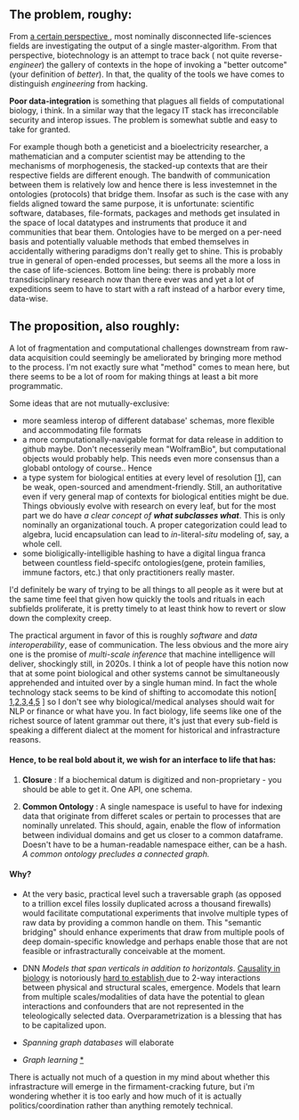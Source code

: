 ## The problem, roughy: 


From [  a certain perspective  ](https://eplex.cs.ucf.edu/papers/lehman_alife08.pdf), most nominally disconnected life-sciences fields are investigating the output of a single master-algorithm. From that perspective, biotechnology is an attempt to trace back ( not quite reverse-*engineer*) the gallery of contexts in the hope of invoking a "better outcome" (your definition of *better*). In that, the quality of the tools we have comes to distinguish *engineering* from hacking. 

 __Poor data-integration__ is something that plagues all fields of computational biology, i think. In a similar way that the legacy IT stack has irreconcilable security and interop issues. The problem is somewhat subtle and easy to take for granted.
 
 For example though both a geneticist and a bioelectricity researcher, a mathematician and a computer scientist  may be attending to the mechanisms of morphogenesis, the stacked-up contexts that are their respective fields are different enough. The bandwith of communication between them is relatively low and hence there is less investemnet in the ontologies (protocols) that bridge them. Insofar as such is the case with any fields aligned toward the same purpose, it is unfortunate: scientific software, databases, file-formats, packages and methods get insulated in the space of local datatypes and instruments that produce it and communities that bear them. Ontologies have to be merged on a per-need basis and potentially valuable methods that embed themselves in accidentally withering paradigms don't really get to shine. This is probably true in general of open-ended processes, but seems all the more a loss in the case of life-sciences. Bottom line being: there is probably more transdisciplinary research now than there ever was and yet a lot of expeditions seem to have to start with a raft instead of a harbor every time, data-wise.  

## The proposition, also roughly:

A lot of fragmentation and computational challenges downstream from raw-data acquisition could seemingly be ameliorated by bringing more method to the process. I'm not exactly sure what "method" comes to mean here, but there seems to be a lot of room for making things at least a bit more programmatic. 

Some ideas that are not mutually-exclusive: 
- more seamless interop of different database' schemas, more flexible and accommodating file formats
- a more computationally-navigable format for data release in addition to github maybe. Don't necesserily mean "WolframBio", but computational objects would probably help. This needs even more consensus than a globabl ontology of course.. Hence
- a type system for biological entities at every level of resolution \[[1](https://pdb101.rcsb.org/learn/guide-to-understanding-pdb-data/biological-assemblies)\], can be weak, open-sourced and amendment-friendly. Still, an authoritative even if very general map of contexts for biological entities might be due.
  Things obviously evolve with research on every leaf, but for the most part we do have *a clear concept of __what subclasses what__*. This is only nominally an organizational touch. A proper categorization could lead to algebra, lucid encapsulation can lead to *in*-literal-*situ* modeling of, say, a whole cell.
- some bioligically-intelligible hashing to have a digital lingua franca between countless field-specifc ontologies(gene, protein families, immune factors, etc.) that only practitioners really master. 

I'd definitely be wary of trying to be all things to all people as it were but at the same time feel that given how quickly the tools and rituals in each subfields proliferate, it is pretty timely to at least think how to revert or slow down the complexity creep. 

The practical argument in favor of this is roughly  _software_ and _data interoperability_, ease of communication. The less obvious and the more airy one is the promise of _multi-scale inference_ that machine intelligence will deliver, shockingly still, in 2020s.
I think a lot of people have this notion now that at some point biological and other systems cannot be simultaneously apprehended and intuited over by a single human mind. In fact the whole technology stack seems to be kind of shifting to accomodate this notion[ [1](https://arxiv.org/abs/2003.08445),[2](https://www.cerebras.net/product/?fbclid=IwAR29dlQMcctqhFfEjpAtmFeWtCJR0q0xGjmPccL-zFk5VJBrFX74bmC1-_U#chip),[3](https://projects.preferred.jp/mn-core/en/),[4](https://www.graphcore.ai/products),[5](https://arxiv.org/pdf/1901.01753.pdf) ] so I don't see why biological/medical analyses should wait for NLP or finance or what have you. In fact biology, life seems like one of the richest source of latent grammar out there, it's just that every sub-field is speaking a different dialect at the moment for historical and infrastracture reasons.


#### Hence, to be real bold about it, we wish for an interface to life that has:

1. **Closure** : If a biochemical datum is digitized and non-proprietary - you should be able to get it. One API, one schema. 

2. **Common Ontology** : A single namespace is useful to have for indexing data that originate from differet scales or pertain to processes that are nominally unrelated. This should, again, enable the flow of information between individual domains and get us closer to a common dataframe. Doesn't have to be a human-readable namespace either, can be a hash. _A common ontology precludes a connected graph._ 


#### Why? 

-  At the very basic, practical level such a traversable graph (as opposed to a trillion excel files lossily duplicated across a thousand firewalls) would facilitate computational experiments that involve multiple types of raw data by providing a common handle on them. This "semantic bridging" should enhance experiments that draw from multiple pools of deep domain-specific knowledge and perhaps enable those that are not feasible or infrastracturally conceivable at the moment.
 
- DNN _Models that span verticals in addition to horizontals_. [Causality in biology](https://www.biorxiv.org/content/10.1101/2020.05.03.074419v1) is notoriously [ hard to establish ](https://doi.org/10.1155/2020/8932526)due to 2-way interactions between physical and structural scales, emergence. Models that learn from multiple scales/modalities of data have the potential to glean interactions and confounders that are not represented in the teleologically selected data. Overparametrization is a blessing that has to be capitalized upon.

- _Spanning graph databases_ will elaborate

- _Graph learning_ [*](https://arxiv.org/abs/1810.00826)


There is actually not much of a question in my mind about whether this infrastracture will emerge in the firmament-cracking future, but i'm wondering whether it is too early and how much of it is actually politics/coordination rather than anything remotely technical.
